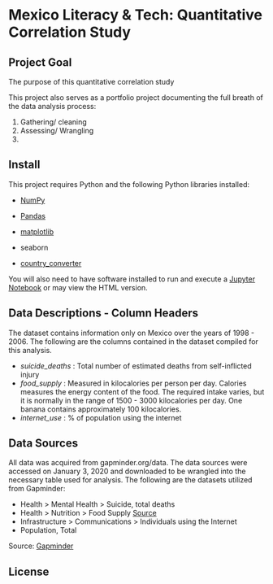 # Mexico Literacy & Tech: Quantitative Correlation Study

## Project Goal
The purpose of this quantitative correlation study

This project also serves as a portfolio project documenting the full breath of the data analysis process:  
  1. Gathering/ cleaning
  2. Assessing/ Wrangling
  3.

## Install
This project requires Python and the following Python libraries installed:
- [NumPy](https://numpy.org/)
- [Pandas](https://pandas.pydata.org/)
- [matplotlib](https://matplotlib.org/)

- seaborn
- [country_converter](https://github.com/konstantinstadler/country_converter)

You will also need to have software installed to run and execute a [Jupyter Notebook](http://ipython.org/notebook.html) or may view the HTML version.


## Data Descriptions - Column Headers
The dataset contains information only on Mexico over the years of 1998 - 2006. The following are the columns contained in the dataset compiled for this analysis.  
  - *suicide_deaths* : Total number of estimated deaths from self-inflicted injury
  - *food_supply* : Measured in kilocalories per person per day. Calories measures the energy content of the food. The required intake varies, but it is normally in the range of 1500 - 3000 kilocalories per day. One banana contains approximately 100 kilocalories.
  - *internet_use* : % of population using the internet


## Data Sources
All data was acquired from gapminder.org/data. The data sources were accessed on January 3, 2020 and downloaded to be wrangled into the necessary table used for analysis. The following are the datasets utilized from Gapminder:
  - Health > Mental Health > Suicide, total deaths
  - Health > Nutrition > Food Supply [Source](https://www.fao.org/faostat/en/#home)
  - Infrastructure > Communications > Individuals using the Internet
  - Population, Total

Source: [Gapminder](gapminder.org/data)

## License
